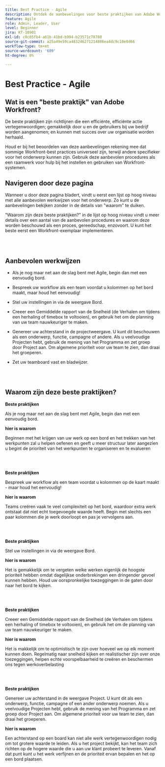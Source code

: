 ```yaml
---
title: Best Practice - Agile
description: Ontdek de aanbevelingen voor beste praktijken van Adobe Workfront-experts over Agile.
feature: Agile
role: Admin, Leader, User
level: Beginner
jira: KT-10901
exl-id: c0c05fb4-a61b-41bd-b994-b23571c78788
source-git-commit: a25a49e59ca483246271214886ea4dc9c10e8d66
workflow-type: tm+mt
source-wordcount: '609'
ht-degree: 0%

---
```


# Best Practice - Agile

## Wat is een &quot;beste praktijk&quot; van Adobe Workfront?

De beste praktijken zijn richtlijnen die een efficiënte, efficiënte actie vertegenwoordigen; gemakkelijk door u en de gebruikers bij uw bedrijf worden aangenomen; en kunnen met succes over uw organisatie worden herhaald.

Houd er bij het beoordelen van deze aanbevelingen rekening mee dat sommige Workfront-best practices universeel zijn, terwijl andere specifieker voor het onderwerp kunnen zijn. Gebruik deze aanbevolen procedures als een raamwerk voor hulp bij het instellen en gebruiken van Workfront-systemen.

## Navigeren door deze pagina

Wanneer u door deze pagina bladert, vindt u eerst een lijst op hoog niveau met alle aanbevolen werkwijzen voor het onderwerp. Zo kunt u de aanbevelingen bekijken zonder in de details van &quot;waarom&quot; te duiken.

&quot;Waarom zijn deze beste praktijken?&quot; in de lijst op hoog niveau vindt u meer details over een aantal van de aanbevolen procedures en waarom deze worden beschouwd als een proces, gereedschap, enzovoort. U kunt het beste eerst een Workfront-exemplaar implementeren.

</br>
</br>

## Aanbevolen werkwijzen

* Als je nog maar net aan de slag bent met Agile, begin dan met een eenvoudig bord.

* Bespreek uw workflow als een team voordat u kolommen op het bord maakt, maar houd het eenvoudig!
* Stel uw instellingen in via de weergave Bord.

* Creeer een Gemiddelde rapport van de Snelheid (de Verhalen om tijdens een herhaling of timebox te voltooien), en gebruik het om de planning van uw team nauwkeuriger te maken.

* Genereer uw achterstand in de projectweergave. U kunt dit beschouwen als een onderwerp, functie, campagne of andere. Als u veelvoudige Projecten hebt, gebruik de mening van het Programma en zet groep door Project aan. Om algemene prioriteit voor uw team te zien, dan draai het groeperen.

* Zet uw teamboard vast en bladwijzer.

</br>
</br>

## Waarom zijn deze beste praktijken?

**Beste praktijken**

Als je nog maar net aan de slag bent met Agile, begin dan met een eenvoudig bord.

**hier is waarom**

Beginnen met het krijgen van uw werk op een bord en het trekken van het werkpunten zal u helpen oefenen en geeft u meer structuur later aangezien u begint de prioriteit van het werkpunten te organiseren en te evalueren

</br>
</br>


**Beste praktijken**

Bespreek uw workflow als een team voordat u kolommen op de kaart maakt - maar houd het eenvoudig!


**hier is waarom**

Teams creëren vaak te veel complexiteit op het bord, waardoor extra werk ontstaat dat niet echt toegevoegde waarde heeft. Begin met slechts een paar kolommen die je werk doorloopt en pas je vervolgens aan.

</br>
</br>

**Beste praktijken**

Stel uw instellingen in via de weergave Bord.

**hier is waarom**

Het is gemakkelijk om te vergeten welke werken eigenlijk de hoogste prioriteit hebben omdat dagelijkse onderbrekingen een dringender gevoel kunnen hebben. Houd uw oorspronkelijke toezeggingen in de gaten door naar het bord te kijken.

</br>
</br>

**Beste praktijken**

Creeer een Gemiddelde rapport van de Snelheid (de Verhalen om tijdens een herhaling of timebox te voltooien), en gebruik het om de planning van uw team nauwkeuriger te maken.

**hier is waarom**

Het is makkelijk om te optimistisch te zijn over hoeveel we op elk moment kunnen doen. Regelmatig naar snelheid kijken en realistischer zijn over onze toezeggingen, helpen echte voorspelbaarheid te creëren en beschermen ons tegen werkoverbelasting

</br>
</br>

**Beste praktijken**

Genereer uw achterstand in de weergave Project. U kunt dit als een onderwerp, functie, campagne of een ander onderwerp noemen. Als u veelvoudige Projecten hebt, gebruik de mening van het Programma en zet groep door Project aan. Om algemene prioriteit voor uw team te zien, dan draai het groeperen.

**hier is waarom**

Een achterstand op een board kan niet alle werk vertegenwoordigen nodig om tot grotere waarde te leiden. Als u het project bekijkt, kan het team zich richten op de hogere waarde die u aan uw klant probeert te leveren. Vanaf dat punt kunt u het werk verfijnen en de prioriteit ervan bepalen en het op een bord plaatsen.
